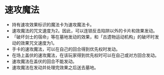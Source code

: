 # 速攻魔法

* 持有速攻效果标识的魔法卡为速攻魔法卡。
* 速攻魔法的咒文速度为2。因此，可以连锁反击陷阱以外的卡片和效果发动。
* 「破坏剑士的宿命」等在墓地发动的效果，和「古遗物运动机构」的破坏时发动的效果咒文速度为1。
* 手卡的速攻魔法，可以在自己的回合得到优先权时发动。
* 在场上盖伏的速攻魔法，在该玩家得到优先权时可以在自己或对方回合发动。
* 速攻魔法在盖伏的回合不能发动。
* 速攻魔法在发动并处理完效果之后送去墓地。

